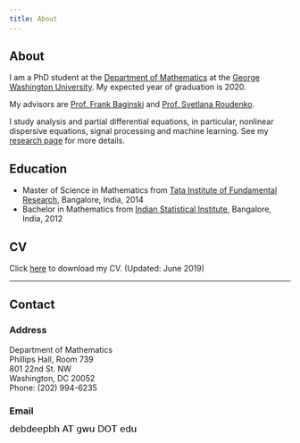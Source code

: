 ```yaml
---
title: About
---
```

## About 

I am a PhD student at the [Department of Mathematics](https://math.columbian.gwu.edu/) at the [George Washington University](https://www.gwu.edu/). My expected year of graduation is 2020.

My advisors are [Prof. Frank Baginski](https://home.gwu.edu/~baginski/baginski.html) and [Prof. Svetlana Roudenko](https://case.fiu.edu/about/directory/people/svetlana-roudenko.html).

I study analysis and partial differential equations, in particular, nonlinear dispersive equations, signal processing and machine learning. See my [research page](/research.html) for more details.

## Education

* Master of Science in Mathematics from [Tata Institute of Fundamental Research](https://www.math.tifrbng.res.in/), Bangalore, India, 2014
* Bachelor in Mathematics from [Indian Statistical Institute](http://www.isibang.ac.in/), Bangalore, India, 2012





## CV

Click [here](./content/debdeep.pdf) to download my CV. (Updated: June 2019)

* * * 

## Contact

### Address

Department of Mathematics<br/>
Phillips Hall, Room 739<br/> 
801 22nd St. NW <br/>
Washington, DC 20052 <br/>
Phone: (202) 994-6235 <br/>

### Email
![email](./content/email.png)



